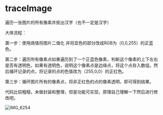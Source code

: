 # traceImage
遍历一张图片的所有像素并抠出汉字（也不一定是汉字）


大体流程：


第一步：使用阈值将图片二值化 并将显色的部分改成RGB为（0,0,255）的正蓝色。


第二步：遍历所有像素点如果遍历到了一个正蓝色像素，判断这个像素的上下左右是否有透明色，如果有透明色，说明这个像素点是边缘点，将这个点存入数组。然后循环记录的点，将记录的点的色值改为（255,0,0）的正红色。


第三步：循环图片所有的像素点，将非正红色的点的像素透明，即可得到结果。 


代码比较粗糙，未做封装和整理，但是功能可实现，原理自己理解一下然后进行修改吧。



![IMG_6254](https://github.com/ZKhercules/traceImage/assets/14028942/bd3cefd7-dc51-437c-aa38-b5cb56bf5736)
